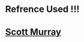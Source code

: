 <h1>Refrence Used !!!</h1>
<a href="http://alignedleft.com/tutorials/d3" target="_blank"><h1>Scott Murray</h1></a>
